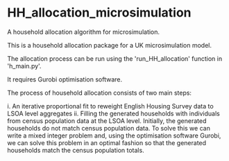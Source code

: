 # HH_allocation_microsimulation
A household allocation algorithm for microsimulation.

This is a household allocation package for a UK microsimulation model. 

The allocation process can be run using the 'run_HH_allocation' function in 'h_main.py'.

It requires Gurobi optimisation software.

The process of household allocation consists of two main steps:

i. An iterative proportional fit to reweight English Housing Survey data to LSOA level aggregates
ii. Filling the generated households with individuals from census population data at the LSOA level. Initially, the generated households 
    do not match census population data. To solve this we can write a mixed integer problem and, using the optimisation software Gurobi, 
    we can solve this problem in an optimal fashion so that the generated households match the census population totals.   

